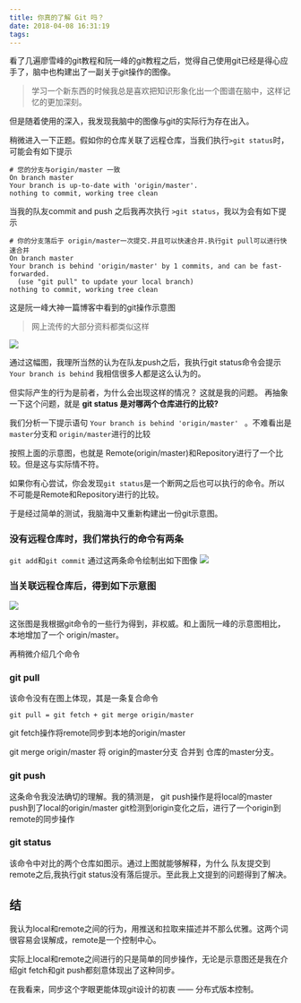 ```yaml
---
title: 你真的了解 Git 吗？
date: 2018-04-08 16:31:19
tags:
---
```


看了几遍廖雪峰的git教程和阮一峰的git教程之后，觉得自己使用git已经是得心应手了，脑中也构建出了一副关于git操作的图像。


> 学习一个新东西的时候我总是喜欢把知识形象化出一个图谱在脑中，这样记忆的更加深刻。

但是随着使用的深入，我发现我脑中的图像与git的实际行为存在出入。

<!-- more -->

稍微进入一下正题。假如你的仓库关联了远程仓库，当我们执行`>git status`时，可能会有如下提示

```
# 您的分支与origin/master 一致
On branch master
Your branch is up-to-date with 'origin/master'.
nothing to commit, working tree clean

```
当我的队友commit and push 之后我再次执行 `>git status`，我以为会有如下提示

```
# 你的分支落后于 origin/master一次提交.并且可以快速合并.执行git pull可以进行快速合并
On branch master
Your branch is behind 'origin/master' by 1 commits, and can be fast-forwarded.
  (use "git pull" to update your local branch)
nothing to commit, working tree clean

```

这是阮一峰大神一篇博客中看到的git操作示意图
> 网上流传的大部分资料都类似这样

![](http://asset.eienao.com/15231690297894.jpg)

通过这幅图，我理所当然的认为在队友push之后，我执行git status命令会提示`Your branch is behind`
我相信很多人都是这么认为的。

但实际产生的行为是前者，为什么会出现这样的情况？ 这就是我的问题。
再抽象一下这个问题，就是 **git status 是对哪两个仓库进行的比较?**

我们分析一下提示语句 `Your branch is behind 'origin/master' ` 。不难看出是 `master`分支和 `origin/master`进行的比较

按照上面的示意图，也就是 Remote(origin/master)和Repository进行了一个比较。但是这与实际情不符。

如果你有心尝试，你会发现`git status`是一个断网之后也可以执行的命令。所以不可能是Remote和Repository进行的比较。

于是经过简单的测试，我脑海中又重新构建出一份git示意图。


### 没有远程仓库时，我们常执行的命令有两条

`git add`和`git commit` 通过这两条命令绘制出如下图像
![](http://asset.eienao.com/15231725127941.jpg)


### 当关联远程仓库后，得到如下示意图

![](http://asset.eienao.com/15231740463034.jpg)

这张图是我根据git命令的一些行为得到，非权威。和上面阮一峰的示意图相比，本地增加了一个 origin/master。

再稍微介绍几个命令

### git pull

该命令没有在图上体现，其是一条复合命令

```
git pull = git fetch + git merge origin/master 
```
git fetch操作将remote同步到本地的origin/master

git merge origin/master 将 origin的master分支 合并到 仓库的master分支。


### git push
这条命令我没法确切的理解。我的猜测是， git push操作是将local的master push到了local的origin/master
git检测到origin变化之后，进行了一个origin到remote的同步操作

### git status

该命令中对比的两个仓库如图示。通过上图就能够解释，为什么 队友提交到remote之后,我执行git status没有落后提示。至此我上文提到的问题得到了解决。


## 结
我认为local和remote之间的行为，用推送和拉取来描述并不那么优雅。这两个词很容易会误解成，remote是一个控制中心。

实际上local和remote之间进行的只是简单的同步操作，无论是示意图还是我在介绍git fetch和git push都刻意体现出了这种同步。

在我看来，同步这个字眼更能体现git设计的初衷 —— 分布式版本控制。
